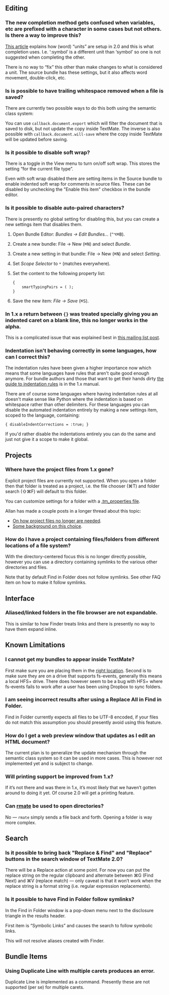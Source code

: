 ## Editing

### The new completion method gets confused when variables, etc are prefixed with a character in some cases but not others. Is there a way to improve this?

[This article](http://blog.macromates.com/2012/clever-completion/ "TextMate Blog » Clever Completion") explains how (word) “units” are setup in 2.0 and this is what completion uses. I.e. ‘:symbol’ is a different unit than ‘symbol’ so one is not suggested when completing the other.

There is no way to “fix” this other than make changes to what is considered a unit. The source bundle has these settings, but it also affects word movement, double-click, etc.

### Is is possible to have trailing whitespace removed when a file is saved?

There are currently two possible ways to do this both using the semantic class system:

You can use `callback.document.export` which will filter the document that is saved to disk, but not update the copy inside TextMate. The inverse is also possible with `callback.document.will-save` where the copy inside TextMate will be updated before saving.

### Is it possible to disable soft wrap?

There is a toggle in the View menu to turn on/off soft wrap. This stores the setting “for the current file type”.

Even with soft wrap disabled there are setting items in the Source bundle to enable indented soft wrap for comments in source files. These can be disabled by unchecking the "Enable this item" checkbox in the bundle editor.

### Is it possible to disable auto-paired characters?

There is presently no global setting for disabling this, but you can create a new settings item that disables them.

 1. Open Bundle Editor: _Bundles → Edit Bundles…_ (<kbd>⌃⌥⌘B</kbd>).
 2. Create a new bundle: File → New (<kbd>⌘N</kbd>) and select _Bundle_.
 3. Create a new setting in that bundle: File → New (<kbd>⌘N</kbd>) and select _Setting_.
 4. Set _Scope Selector_ to `*` (matches everywhere).
 5. Set the content to the following property list:

		{   
			smartTypingPairs = ( );
		}

 6. Save the new item: _File → Save_ (<kbd>⌘S</kbd>).

### In 1.x a return between `{}` was treated specially giving you an indented caret on a blank line, this no longer works in the alpha.

This is a complicated issue that was explained best in [this mailing list post](http://lists.macromates.com/textmate/2012-January/034108.html "[TxMt] Re: Indentation (TM2 R bundle)").

### Indentation isn't behaving correctly in some languages, how can I correct this?

The indentation rules have been given a higher importance now which means that some languages have rules that aren't quite good enough anymore. For bundle authors and those that want to get their hands dirty [the guide to indentation rules](http://manual.macromates.com/en/appendix#indentation_rules.html "TextMate Manual » Appendix") is in the 1.x manual.

There are of course some languages where having indentation rules at all doesn't make sense like Python where the indentation is based on whitespace rather than other delimiters. For these languages you can disable the automated indentation entirely by making a new settings item, scoped to the language, containing:

	{ disableIndentCorrections = :true; }

If you'd rather disable the indentations entirely you can do the same and just not give it a scope to make it global.


## Projects

### Where have the project files from 1.x gone?

Explicit project files are currently not supported. When you open a folder then that folder is treated as a project, i.e. the file chooser (⌘T) and folder search (⇧⌘F) will default to this folder.

You can customize settings for a folder with a [.tm_properties file](http://blog.macromates.com/2011/git-style-configuration/ "TextMate Blog &raquo; Git Style Configuration").

Allan has made a couple posts in a longer thread about this topic:

- [On how project files no longer are needed](http://lists.macromates.com/textmate/2011-December/033403.html "[TxMt] Re: Projects are gone in TM2?").
- [Some background on this choice](http://lists.macromates.com/textmate/2011-December/033522.html "[TxMt] Re: Projects are gone in TM2?").

### How do I have a project containing files/folders from different locations of a file system?

With the directory-centered focus this is no longer directly possible, however you can use a directory containing symlinks to the various other directories and files.

Note that by default Find in Folder does not follow symlinks. See other FAQ item on how to make it follow symlinks.


## Interface

### Aliased/linked folders in the file browser are not expandable.

This is similar to how Finder treats links and there is presently no way to have them expand inline.


## Known Limitations

### I cannot get my bundles to appear inside TextMate?

First make sure you are placing them in the [right location](http://blog.macromates.com/2011/locating-bundles/ "TextMate Blog » Locating Bundles"). Second is to make sure they are on a drive that supports fs-events, generally this means a local HFS+ drive. There does however seem to be a bug with HFS+ where fs-events fails to work after a user has been using Dropbox to sync folders.

### I am seeing incorrect results after using a Replace All in Find in Folder.

Find in Folder currently expects all files to be UTF-8 encoded, if your files do not match this assumption you should presently avoid using this feature.

### How do I get a web preview window that updates as I edit an HTML document?

The current plan is to generalize the update mechanism through the semantic class system so it can be used in more cases. This is however not implemented yet and is subject to change.

### Will printing support be improved from 1.x?

If it’s not there and was there in 1.x, it’s most likely that we haven’t gotten around to doing it yet. Of course 2.0 will get a printing feature.

### Can [rmate](http://blog.macromates.com/2011/mate-and-rmate/ "TextMate Blog &raquo; mate and rmate") be used to open directories?

No — `rmate` simply sends a file back and forth. Opening a folder is way more complex.


## Search

### Is it possible to bring back "Replace & Find" and "Replace" buttons in the search window of TextMate 2.0?

There will be a Replace action at some point. For now you can put the replace string on the regular clipboard and alternate between ⌘G (Find Next) and ⌘V (replace match) — only caveat is that it won’t work when the replace string is a format string (i.e. regular expression replacements).

### Is it possible to have Find in Folder follow symlinks?

In the Find in Folder window is a pop-down menu next to the disclosure triangle in the results header.

First item is “Symbolic Links” and causes the search to follow symbolic links.

This will not resolve aliases created with Finder.


## Bundle Items

### Using Duplicate Line with multiple carets produces an error.

Duplicate Line is implemented as a command. Presently these are not supported (per se) for multiple carets.
